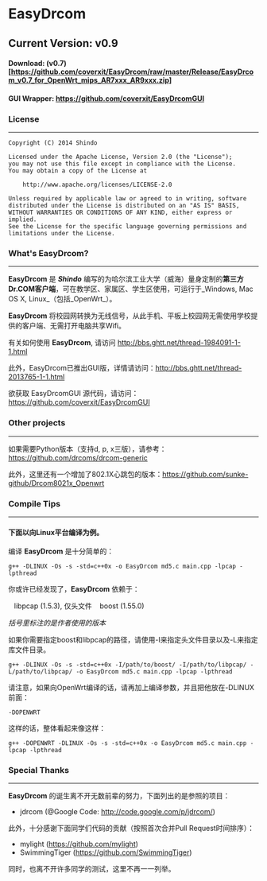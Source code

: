 # EasyDrcom
## Current Version: v0.9

#### Download: (v0.7)[https://github.com/coverxit/EasyDrcom/raw/master/Release/EasyDrcom_v0.7_for_OpenWrt_mips_AR7xxx_AR9xxx.zip]

#### GUI Wrapper: https://github.com/coverxit/EasyDrcomGUI

### License
---
    Copyright (C) 2014 Shindo
    
    Licensed under the Apache License, Version 2.0 (the "License");
    you may not use this file except in compliance with the License.
    You may obtain a copy of the License at
    
        http://www.apache.org/licenses/LICENSE-2.0
        
    Unless required by applicable law or agreed to in writing, software
    distributed under the License is distributed on an "AS IS" BASIS,
    WITHOUT WARRANTIES OR CONDITIONS OF ANY KIND, either express or implied.
    See the License for the specific language governing permissions and
    limitations under the License.

### What's EasyDrcom?
---
**EasyDrcom** 是 **_Shindo_** 编写的为哈尔滨工业大学（威海）量身定制的**第三方Dr.COM客户端**，可在教学区、家属区、学生区使用，可运行于_Windows, Mac OS X, Linux_（包括_OpenWrt_）。 

**EasyDrcom** 将校园网转换为无线信号，从此手机、平板上校园网无需使用学校提供的客户端、无需打开电脑共享Wifi。

有关如何使用 **EasyDrcom**, 请访问 http://bbs.ghtt.net/thread-1984091-1-1.html

此外，EasyDrcom已推出GUI版，详情请访问：http://bbs.ghtt.net/thread-2013765-1-1.html

欲获取 EasyDrcomGUI 源代码，请访问：https://github.com/coverxit/EasyDrcomGUI

### Other projects
---
如果需要Python版本（支持d, p, x三版），请参考：https://github.com/drcoms/drcom-generic

此外，这里还有一个增加了802.1X心跳包的版本：https://github.com/sunke-github/Drcom8021x_Openwrt

### Compile Tips
---
#### 下面以向Linux平台编译为例。

编译 **EasyDrcom** 是十分简单的：

    g++ -DLINUX -Os -s -std=c++0x -o EasyDrcom md5.c main.cpp -lpcap -lpthread
    
你或许已经发现了，**EasyDrcom** 依赖于：
    
    libpcap (1.5.3), 仅头文件
    boost (1.55.0)

_括号里标注的是作者使用的版本_

如果你需要指定boost和libpcap的路径，请使用-I来指定头文件目录以及-L来指定库文件目录。

    g++ -DLINUX -Os -s -std=c++0x -I/path/to/boost/ -I/path/to/libpcap/ -L/path/to/libpcap/ -o EasyDrcom md5.c main.cpp -lpcap -lpthread 

请注意，如果向OpenWrt编译的话，请再加上编译参数，并且把他放在-DLINUX前面：
    
    -DOPENWRT
    
这样的话，整体看起来像这样：

    g++ -DOPENWRT -DLINUX -Os -s -std=c++0x -o EasyDrcom md5.c main.cpp -lpcap -lpthread

### Special Thanks
---
**EasyDrcom** 的诞生离不开无数前辈的努力，下面列出的是参照的项目：

* jdrcom (@Google Code: http://code.google.com/p/jdrcom/)

此外，十分感谢下面同学们代码的贡献（按照首次合并Pull Request时间排序）：

* mylight (https://github.com/mylight)
* SwimmingTiger (https://github.com/SwimmingTiger)

同时，也离不开许多同学的测试，这里不再一一列举。
